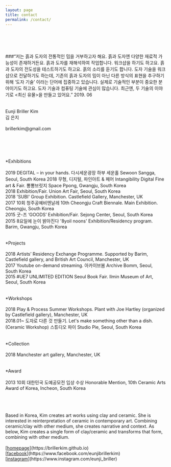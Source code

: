 ```yaml
---
layout: page
title: contact
permalink: /contact/
---
```

<br>
<br>
<br>
<br>
###“저는 흙과 도자의 전통적인 밈을 거부하고자 해요. 흙과 도자엔 다양한 재료적 가능성이 존재하거든요. 흙과 도자를 재해석하여 작업합니다. 워크샵을 하기도 하고요. 흙과 도자의 전도성을 테스트하기도 하고요. 흙의 소리를 듣기도 합니다. 도자 기술을 워크샵으로 전달하기도 하는데, 기존의 흙과 도자의 밈이 아닌 다른 방식의 표현을 추구하기 위해 ‘도자 기술’ 이라는 단어에 집중하고 있습니다. 실제로 기술적인 부분이 중요한 분야이기도 하고요. 도자 기술과 컴퓨팅 기술에 관심이 많습니다. 최근엔, 두 기술의 이야기로 <최신 유물>을 만들고 있어요.” 2019. 06<br>
<br>
<br>
Eunji Briller Kim<br> 
김 은지<br>
<br>
brillerkim@gmail.com<br>
<br>
<br>
<br>
<br>
<br>
*Exhibitions<br>
<br>
2019 DEGITAL – in your hands. 다시세운광장 하부 세운홀 Sewoon Sangga, Seoul, South Korea 
2018 무형, 디지털, 파인아트 & 페어 Intangibility Digital Fine art & Fair. 뽕뽕브릿지 Space Ppong, Gwangju, South Korea<br>
2018 Exhibition/Fair. Union Art Fair, Seoul, South Korea<br>
2018 'SUBI' Group Exhibition. Castlefield Gallery, Manchester, UK<br> 
2017 10회 청주공예비엔날레 10th Cheongju Craft Biennale. Main Exhibition. Cheongju, South Korea<br>
2015 굿-즈 ‘GOODS’ Exhibition/Fair. Sejong Center, Seoul, South Korea<br> 
2015 8요일에 눈이 밝아진다 '8yoil noons' Exhibition/Residency program. Barim, Gwangju, South Korea<br>
<br>
<br>
*Projects<br>
<br>
2018 Artists’ Residency Exchange Programme. Supported by Barim, Castlefield gallery, and British Art Council, Manchester, UK<br> 
2017 Youtube on-demand streaming. 아카이브봄 Archive Bomm, Seoul, South Korea<br> 
2015 #UE7 UNLIMITED EDITION Seoul Book Fair. Ilmin Museum of Art, Seoul, South Korea<br>
<br>
<br>
*Workshops<br>
<br>
2018 Play & Process Summer Workshops. Plant with Joe Hartley (organized by Castlefield gallery), Manchester, UK<br>
2018.01~ 도자로 다른 것 만들기. Let's make something other than a dish. (Ceramic Workshop) 스튜디오 파이 Studio Pie, Seoul, South Korea<br>
<br>
<br>
*Collection<br> 
<br>
2018 Manchester art gallery, Manchester, UK<br> 
<br>
<br>
*Award<br>
<br>
2013 10회 대한민국 도예공모전 입상 수상 Honorable Mention, 10th Ceramic Arts Award of Korea, Incheon, South Korea  
<br>
<br>
<br>
<br>
<br>
Based in Korea, Kim creates art works using clay and ceramic. She is interested in reinterpretation of ceramic in contemporary art. Combining ceramic/clay with other medium,
she creates narrative and context. As below, Kim creates a single form of clay/ceramic and transforms that form,
combining with other medium.
<br>
<br>
[<U>homepage</U>](https://brillerkim.github.io)<br>
[<U>facebook</U>](https://www.facebook.com/eunjibrillerkim)<br>
[<U>instagram</U>](https://www.instagram.com/eunji_briller)<br>
<br>
<br>
